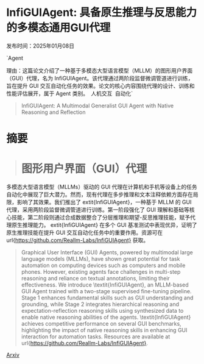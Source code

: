 # InfiGUIAgent: 具备原生推理与反思能力的多模态通用GUI代理

发布时间：2025年01月08日

`Agent

理由：这篇论文介绍了一种基于多模态大型语言模型（MLLM）的图形用户界面（GUI）代理，名为 InfiGUIAgent。该代理通过两阶段监督微调管道进行训练，旨在提升 GUI 交互自动化任务的效果。论文的核心内容围绕代理的设计、训练和性能评估展开，属于 Agent 类别。` `人机交互` `自动化`

> InfiGUIAgent: A Multimodal Generalist GUI Agent with Native Reasoning and Reflection

# 摘要

> # 图形用户界面（GUI）代理
多模态大型语言模型（MLLMs）驱动的 GUI 代理在计算机和手机等设备上的任务自动化中展现了巨大潜力。然而，现有代理在多步推理和文本注释依赖方面存在局限，影响了其效果。我们推出了 	extit{InfiGUIAgent}，一种基于 MLLM 的 GUI 代理，采用两阶段监督微调管道进行训练。第一阶段强化了 GUI 理解和基础等核心技能，第二阶段则通过合成数据整合了分层推理和期望-反思推理技能，赋予代理原生推理能力。	extit{InfiGUIAgent} 在多个 GUI 基准测试中表现优异，证明了原生推理技能在提升 GUI 交互自动化任务中的重要作用。资源可在 url{https://github.com/Reallm-Labs/InfiGUIAgent} 获取。

> Graphical User Interface (GUI) Agents, powered by multimodal large language models (MLLMs), have shown great potential for task automation on computing devices such as computers and mobile phones. However, existing agents face challenges in multi-step reasoning and reliance on textual annotations, limiting their effectiveness. We introduce \textit{InfiGUIAgent}, an MLLM-based GUI Agent trained with a two-stage supervised fine-tuning pipeline. Stage 1 enhances fundamental skills such as GUI understanding and grounding, while Stage 2 integrates hierarchical reasoning and expectation-reflection reasoning skills using synthesized data to enable native reasoning abilities of the agents. \textit{InfiGUIAgent} achieves competitive performance on several GUI benchmarks, highlighting the impact of native reasoning skills in enhancing GUI interaction for automation tasks. Resources are available at url{https://github.com/Reallm-Labs/InfiGUIAgent}.

[Arxiv](https://arxiv.org/abs/2501.04575)